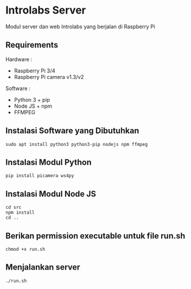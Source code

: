 # Introlabs Server

Modul server dan web Introlabs yang berjalan di Raspberry Pi

## Requirements

Hardware :
* Raspberry Pi 3/4
* Raspberry Pi camera v1.3/v2

Software :
* Python 3 + pip
* Node JS + npm
* FFMPEG

## Instalasi Software yang Dibutuhkan 

	sudo apt install python3 python3-pip nodejs npm ffmpeg 
	
## Instalasi Modul Python

	pip install picamera ws4py

## Instalasi Modul Node JS

	cd src
	npm install
	cd ..

## Berikan permission executable untuk file run.sh
	
	chmod +x run.sh
	
## Menjalankan server

	./run.sh
